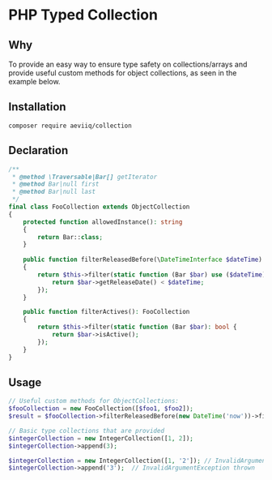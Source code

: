 # PHP Typed Collection

## Why
To provide an easy way to ensure type safety on collections/arrays and provide
useful custom methods for object collections, as seen in the example below.

## Installation
```
composer require aeviiq/collection
```

## Declaration
```php
/**
 * @method \Traversable|Bar[] getIterator
 * @method Bar|null first
 * @method Bar|null last
 */
final class FooCollection extends ObjectCollection
{
    protected function allowedInstance(): string
    {
        return Bar::class;
    }
    
    public function filterReleasedBefore(\DateTimeInterface $dateTime): FooCollection
    {
        return $this->filter(static function (Bar $bar) use ($dateTime): bool {
            return $bar->getReleaseDate() < $dateTime;
        });
    }

    public function filterActives(): FooCollection
    {
        return $this->filter(static function (Bar $bar): bool {
            return $bar->isActive();
        });
    }
}
```

## Usage
```php
// Useful custom methods for ObjectCollections:
$fooCollection = new FooCollection([$foo1, $foo2]);
$result = $fooCollection->filterReleasedBefore(new DateTime('now'))->filterActives();

// Basic type collections that are provided
$integerCollection = new IntegerCollection([1, 2]);
$integerCollection->append(3);

$integerCollection = new IntegerCollection([1, '2']); // InvalidArgumentException thrown
$integerCollection->append('3');  // InvalidArgumentException thrown
```
